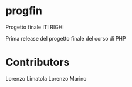 # progfin
Progetto finale ITI RIGHI

Prima release del progetto finale del corso di PHP

# Contributors

Lorenzo Limatola
Lorenzo Marino